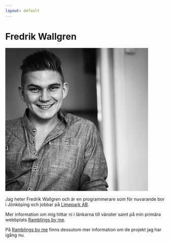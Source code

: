 ```yaml
---
layout: default
---
```

# Fredrik Wallgren

![Portrait](/images/fredrik.jpg)

Jag heter Fredrik Wallgren och är en programmerare som för nuvarande bor i Jönköping och jobbar på [Limepark AB](http://limepark.se).

Mer information om mig hittar ni i länkarna till vänster samt på min primära webbplats [Ramblings by me](http://ramblingsby.me).

På [Ramblings by me](http://ramblingsby.me) finns dessutom mer information om de projekt jag har igång nu.
